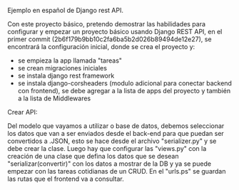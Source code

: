 Ejemplo en español de Django rest API.

Con este proyecto básico, pretendo demostrar las habilidades para configurar y empezar un proyecto básico usando Django REST API, en el primer commit (2b6f179b9bb10c2fa6ba5b2d026b89494de12e27), se encontrará la configuración inicial, donde se crea el proyecto y:

- se empieza la app llamada "tareas"
- se crean migraciones iniciales
- se instala django rest framework
- se instala django-corsheaders (modulo adicional para conectar backend con frontend), se debe agregar a la lista de apps del proyecto y también a la lista de Middlewares

Crear API:

Del modelo que vayamos a utilizar o base de datos, debemos seleccionar los datos que van a ser enviados desde el back-end para que puedan ser convertidos a .JSON, esto se hace desde el archivo "serializer.py" y se debe crear la clase.
Luego hay que configurar las "views.py" con la creación de una clase que defina los datos que se desean "serializar(convertir)" con los datos a mostrar de la DB y ya se puede empezar con las tareas cotidianas de un CRUD.
En el "urls.ps" se guardan las rutas que el frontend va a consultar.   
